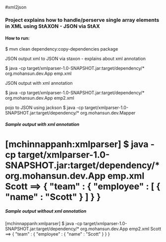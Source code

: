 #xml2json

### Project explains how to handle/perserve single array elements in XML using StAXON - JSON via StAX

#### How to run:

 $ mvn clean dependency:copy-dependencies package

  JSON output xml to JSON via staxon - explains about <?xml-multiple?> xml annotation

  $ java -cp target/xmlparser-1.0-SNAPSHOT.jar:target/dependency/* org.mohansun.dev.App emp.xml

  JSON output with  <?xml-multiple?> xml annotation

  $ java -cp target/xmlparser-1.0-SNAPSHOT.jar:target/dependency/* org.mohansun.dev.App emp2.xml


  pojo to JSON using jackson
  $ java -cp target/xmlparser-1.0-SNAPSHOT.jar:target/dependency/* org.mohansun.dev.Mapper


##### Sample output  **with** <?xml-multiple?> xml annotation
  [mchinnappanh:xmlparser] $ java -cp target/xmlparser-1.0-SNAPSHOT.jar:target/dependency/* org.mohansun.dev.App emp.xml
  <team>
    <?xml-multiple?>
    <employee>
      <name>Scott</name>
    </employee>
  </team>
   ==>
   {
  	"team" : {
  		"employee" : [ {
  			"name" : "Scott"
  		} ]
  	}
  }
===========================


##### Sample output  **without** <?xml-multiple?> xml annotation

[mchinnappanh:xmlparser] $ java -cp target/xmlparser-1.0-SNAPSHOT.jar:target/dependency/* org.mohansun.dev.App emp2.xml
<team>
  <employee>
    <name>Scott</name>
  </employee>
</team>
 ==>
 {
	"team" : {
		"employee" : {
			"name" : "Scott"
		}
	}
}
